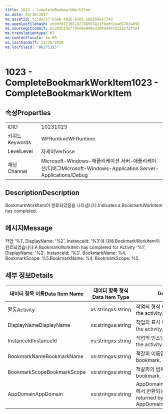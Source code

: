 ```yaml
---
title: 1023 - CompleteBookmarkWorkItem
ms.date: 03/30/2017
ms.assetid: fc5dac57-b3eb-4826-b505-c6d269e4774d
ms.openlocfilehash: cb99fd72165182788955021fbedd2aa657b3a098
ms.sourcegitcommit: bc293b14af795e0e999e3304dd40c0222cf2ffe4
ms.translationtype: MT
ms.contentlocale: ko-KR
ms.lasthandoff: 11/26/2020
ms.locfileid: "96275325"
---
```

# <a name="1023---completebookmarkworkitem"></a><span data-ttu-id="a0cbd-102">1023 - CompleteBookmarkWorkItem</span><span class="sxs-lookup"><span data-stu-id="a0cbd-102">1023 - CompleteBookmarkWorkItem</span></span>

## <a name="properties"></a><span data-ttu-id="a0cbd-103">속성</span><span class="sxs-lookup"><span data-stu-id="a0cbd-103">Properties</span></span>  
  
|||  
|-|-|  
|<span data-ttu-id="a0cbd-104">ID</span><span class="sxs-lookup"><span data-stu-id="a0cbd-104">ID</span></span>|<span data-ttu-id="a0cbd-105">1023</span><span class="sxs-lookup"><span data-stu-id="a0cbd-105">1023</span></span>|  
|<span data-ttu-id="a0cbd-106">키워드</span><span class="sxs-lookup"><span data-stu-id="a0cbd-106">Keywords</span></span>|<span data-ttu-id="a0cbd-107">WFRuntime</span><span class="sxs-lookup"><span data-stu-id="a0cbd-107">WFRuntime</span></span>|  
|<span data-ttu-id="a0cbd-108">Level</span><span class="sxs-lookup"><span data-stu-id="a0cbd-108">Level</span></span>|<span data-ttu-id="a0cbd-109">자세히</span><span class="sxs-lookup"><span data-stu-id="a0cbd-109">Verbose</span></span>|  
|<span data-ttu-id="a0cbd-110">채널</span><span class="sxs-lookup"><span data-stu-id="a0cbd-110">Channel</span></span>|<span data-ttu-id="a0cbd-111">Microsoft-Windows-애플리케이션 서버-애플리케이션/디버그</span><span class="sxs-lookup"><span data-stu-id="a0cbd-111">Microsoft-Windows-Application Server-Applications/Debug</span></span>|  
  
## <a name="description"></a><span data-ttu-id="a0cbd-112">Description</span><span class="sxs-lookup"><span data-stu-id="a0cbd-112">Description</span></span>  

 <span data-ttu-id="a0cbd-113">BookmarkWorkItem이 완료되었음을 나타냅니다.</span><span class="sxs-lookup"><span data-stu-id="a0cbd-113">Indicates a BookmarkWorkItem has completed.</span></span>  
  
## <a name="message"></a><span data-ttu-id="a0cbd-114">메시지</span><span class="sxs-lookup"><span data-stu-id="a0cbd-114">Message</span></span>  

 <span data-ttu-id="a0cbd-115">작업 '%1', DisplayName: '%2', InstanceId: '%3'에 대해 BookmarkWorkItem이 완료되었습니다.</span><span class="sxs-lookup"><span data-stu-id="a0cbd-115">A BookmarkWorkItem has completed for Activity '%1', DisplayName: '%2', InstanceId: '%3'.</span></span> <span data-ttu-id="a0cbd-116">BookmarkName: %4, BookmarkScope: %5.</span><span class="sxs-lookup"><span data-stu-id="a0cbd-116">BookmarkName: %4, BookmarkScope: %5.</span></span>  
  
## <a name="details"></a><span data-ttu-id="a0cbd-117">세부 정보</span><span class="sxs-lookup"><span data-stu-id="a0cbd-117">Details</span></span>  
  
|<span data-ttu-id="a0cbd-118">데이터 항목 이름</span><span class="sxs-lookup"><span data-stu-id="a0cbd-118">Data Item Name</span></span>|<span data-ttu-id="a0cbd-119">데이터 항목 형식</span><span class="sxs-lookup"><span data-stu-id="a0cbd-119">Data Item Type</span></span>|<span data-ttu-id="a0cbd-120">Description</span><span class="sxs-lookup"><span data-stu-id="a0cbd-120">Description</span></span>|  
|--------------------|--------------------|-----------------|  
|<span data-ttu-id="a0cbd-121">활동</span><span class="sxs-lookup"><span data-stu-id="a0cbd-121">Activity</span></span>|<span data-ttu-id="a0cbd-122">xs:string</span><span class="sxs-lookup"><span data-stu-id="a0cbd-122">xs:string</span></span>|<span data-ttu-id="a0cbd-123">작업의 형식 이름입니다.</span><span class="sxs-lookup"><span data-stu-id="a0cbd-123">The type name of the activity.</span></span>|  
|<span data-ttu-id="a0cbd-124">DisplayName</span><span class="sxs-lookup"><span data-stu-id="a0cbd-124">DisplayName</span></span>|<span data-ttu-id="a0cbd-125">xs:string</span><span class="sxs-lookup"><span data-stu-id="a0cbd-125">xs:string</span></span>|<span data-ttu-id="a0cbd-126">작업의 표시 이름입니다.</span><span class="sxs-lookup"><span data-stu-id="a0cbd-126">The display name of the activity.</span></span>|  
|<span data-ttu-id="a0cbd-127">InstanceId</span><span class="sxs-lookup"><span data-stu-id="a0cbd-127">InstanceId</span></span>|<span data-ttu-id="a0cbd-128">xs:string</span><span class="sxs-lookup"><span data-stu-id="a0cbd-128">xs:string</span></span>|<span data-ttu-id="a0cbd-129">작업의 인스턴스 ID입니다.</span><span class="sxs-lookup"><span data-stu-id="a0cbd-129">The instance id of the activity.</span></span>|  
|<span data-ttu-id="a0cbd-130">BookmarkName</span><span class="sxs-lookup"><span data-stu-id="a0cbd-130">BookmarkName</span></span>|<span data-ttu-id="a0cbd-131">xs:string</span><span class="sxs-lookup"><span data-stu-id="a0cbd-131">xs:string</span></span>|<span data-ttu-id="a0cbd-132">책갈피 이름입니다.</span><span class="sxs-lookup"><span data-stu-id="a0cbd-132">The name of the bookmark.</span></span>|  
|<span data-ttu-id="a0cbd-133">BookmarkScope</span><span class="sxs-lookup"><span data-stu-id="a0cbd-133">BookmarkScope</span></span>|<span data-ttu-id="a0cbd-134">xs:string</span><span class="sxs-lookup"><span data-stu-id="a0cbd-134">xs:string</span></span>|<span data-ttu-id="a0cbd-135">책갈피의 범위입니다.</span><span class="sxs-lookup"><span data-stu-id="a0cbd-135">The scope of the bookmark.</span></span>|  
|<span data-ttu-id="a0cbd-136">AppDomain</span><span class="sxs-lookup"><span data-stu-id="a0cbd-136">AppDomain</span></span>|<span data-ttu-id="a0cbd-137">xs:string</span><span class="sxs-lookup"><span data-stu-id="a0cbd-137">xs:string</span></span>|<span data-ttu-id="a0cbd-138">AppDomain.CurrentDomain.FriendlyName에서 반환되는 문자열입니다.</span><span class="sxs-lookup"><span data-stu-id="a0cbd-138">The string returned by AppDomain.CurrentDomain.FriendlyName.</span></span>|
